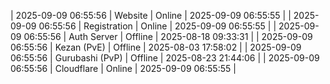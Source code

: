 | 2025-09-09 06:55:56 | Website | Online | 2025-09-09 06:55:55 |
| 2025-09-09 06:55:56 | Registration | Online | 2025-09-09 06:55:55 |
| 2025-09-09 06:55:56 | Auth Server | Offline | 2025-08-18 09:33:31 |
| 2025-09-09 06:55:56 | Kezan (PvE) | Offline | 2025-08-03 17:58:02 |
| 2025-09-09 06:55:56 | Gurubashi (PvP) | Offline | 2025-08-23 21:44:06 |
| 2025-09-09 06:55:56 | Cloudflare | Online | 2025-09-09 06:55:55 |
